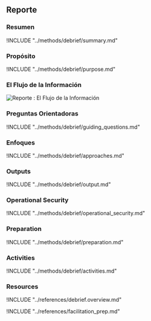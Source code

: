 ## Reporte

### Resumen
!INCLUDE "../methods/debrief/summary.md"

### Propósito
!INCLUDE "../methods/debrief/purpose.md"

### El Flujo de la Información
![Reporte : El Flujo de la Información](images/info_flows/debrief.svg)

### Preguntas Orientadoras
!INCLUDE "../methods/debrief/guiding_questions.md"

### Enfoques
!INCLUDE "../methods/debrief/approaches.md"

### Outputs
!INCLUDE "../methods/debrief/output.md"

### Operational Security
!INCLUDE "../methods/debrief/operational_security.md"

### Preparation
!INCLUDE "../methods/debrief/preparation.md"

### Activities
!INCLUDE "../methods/debrief/activities.md"

### Resources
<div class="greybox">
!INCLUDE "../references/debrief.overview.md"

!INCLUDE "../references/facilitation_prep.md"

</div>